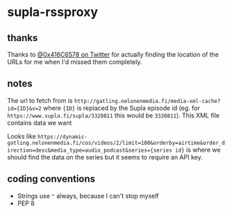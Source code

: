 # supla-rssproxy

## thanks

Thanks to [@0x416C6578 on Twitter](https://twitter.com/0x416C6578) for actually
finding the location of the URLs for me when I'd missed them completely.

## notes

The url to fetch from is
`http://gatling.nelonenmedia.fi/media-xml-cache?id={ID}&v=2` where `{ID}` is
replaced by the Supla episode id (eg. for `https://www.supla.fi/supla/3320811`
this would be `3320811`). This XML file contains data we want

Looks like
`https://dynamic-gatling.nelonenmedia.fi/cos/videos/2/limit=100&orderby=airtime&order_direction=desc&media_type=audio_podcast&series={series
id}` is where we should find the data on the series but it seems to require an API key.

## coding conventions

- Strings use `"` always, because I can't stop myself
- PEP 8
